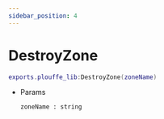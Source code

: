 ```yaml
---
sidebar_position: 4
---
```


# DestroyZone
```lua
exports.plouffe_lib:DestroyZone(zoneName)
```
- Params 
    ```
    zoneName : string 
    ```